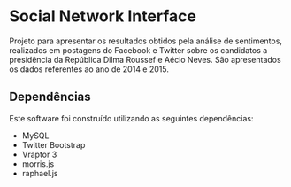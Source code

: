 # Social Network Interface


Projeto para apresentar os resultados obtidos pela análise de sentimentos, realizados em postagens do Facebook e Twitter sobre os candidatos a presidência da República Dilma Roussef e Aécio Neves. São apresentados os dados referentes ao ano de 2014 e 2015.


## Dependências


Este software foi construído utilizando as seguintes dependências:

* MySQL
* Twitter Bootstrap
* Vraptor 3
* morris.js
* raphael.js
